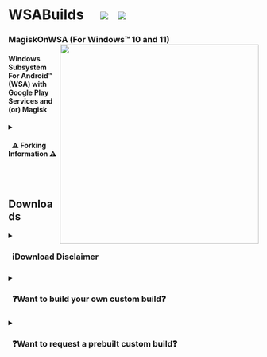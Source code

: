 # WSABuilds &nbsp; &nbsp; <img src="https://img.shields.io/github/downloads/MustardChef/WSABuilds/total?label=Total%20Downloads&style=for-the-badge"/> &nbsp; [<img src="https://img.shields.io/badge/XDA%20Developers-WSABuilds-EA7100?style=for-the-badge&logoColor=white&logo=XDA-Developers" />](https://forum.xda-developers.com/t/wsabuilds-latest-windows-subsystem-for-android-wsa-builds-for-windows-10-and-11-with-magisk-and-google-play-store.4545087/)
### MagiskOnWSA (For Windows™ 10 and 11) [<img align="right" src="https://invidget.switchblade.xyz/2thee7zzHZ" style="width: 400px;"/>](https://discord.gg/2thee7zzHZ) 
#### Windows Subsystem For Android™ (WSA) with Google Play Services and (or) Magisk 

<details>     
   <summary><h4> &nbsp; ⚠️ Forking Information ⚠️<h4></summary>

| :exclamation: **Important:**  &nbsp;  `⚠️DO NOT FORK⚠️`               |
|------------------------------------------------------------------------|
|**This repository is designed specifically not to be forked. MagiskOnWSA and some of the various forks and clones that have sprung up on the platform (***potentially***) violate GitHub's Terms of Service due to abuse of GitHub Actions and have been ultimately warned, disabled or banned.**| 
|**We would like to say one thing: We respect the Terms and Conditions set out by Github to its users. MagiskOnWSA Builds are built using the MagiskOnWSALocal script, patched in the case of Windows 10 Builds and uploaded onto Github and hence do not rely on the use of Github Actions.**|
|**Therefore, don't fork this repository unless you're a developer and want to modify the code itself and/or want to contribute to this Github repository.**|
</details>  

&nbsp;

## Downloads
<details>     
   <summary><h3> &nbsp; ℹ️Download Disclaimer <h3></summary>
   
> **Warning** 
> ### :exclamation: **Important:**
>  ### Prebuilt Windows Subsystem For Android™ Builds for Windows™ 11 in [Releases](https://github.com/MustardChef/WSABuilds/releases) HAVE NOT been modified in anyway prior and subsequent to running the MagiskOnWSA script and upload to Github. 
> ### Prebuilt Windows Subsystem For Android™ Builds for Windows™ 10 in [Releases](https://github.com/MustardChef/WSABuilds/releases) ONLY have had AppxManifest.xml, icu.dll and WsaPatch.dll patched according to the WSAPatch guide before upload to Github.

> ### I will move to a more transparent method of building MagiskOnWSA builds soon, due to the overarching concerns with safety, transparancy and build integrity

> #### The same level of scrutiny should be applied with the Windows Subsystem For Android™ builds as with any other program that you download from the internet
</details>
      
 <details>     
   <summary><h3> &nbsp; ❓Want to build your own custom build❓ <h3></summary>
         
| :exclamation: **Important:**  &nbsp;  `⚠️DO NOT FORK⚠️`               |
|------------------------------------------------------------------------|
|**The repository shown in this is designed specifically not to be forked. MagiskOnWSA and some of the various forks and clones that have sprung up on the platform (***potentially***) violate GitHub's Terms of Service due to abuse of GitHub Actions and have been ultimately warned, disabled or banned.**| 
|**Therefore, don't fork this repository unless you're a developer and want to modify the code itself and/or want to contribute to the Github repository.**|
|**If you want to create your Custom Build, please follow the instructions set out clearly, to avoid the repo from being taken down as a result of a misuse of Github Actions due to the large number of forks.**|
      
---
#### **1. Check the version from [Releases](https://github.com/MustardChef/WSABuilds/releases) first. If it does not have the version you want, continue to follow this guide. If it does, then feel free to use those prebuild WSA builds**
      
#### **2. Log into your Github Account (this is necessary) and in the home page, click on the button (shown below) and select "import a repository" or go to [this page directly](https://github.com/new/import)**
   ***Step 1:***
   
   <img src="https://user-images.githubusercontent.com/68516357/221636520-78d0716a-247b-4034-aa9d-bdbe2277950c.png" style="width: 350px;"/>
   
   ***Step 2:***
   
   ![image](https://user-images.githubusercontent.com/68516357/221641202-e3ef4deb-f2dd-46e6-82c8-fb4767f82e99.png)
   
---   
#### **3. [Copy the URL of this Repo](https://github.com/YT-Advanced/WSA-Script) and paste it into the the text box below and press "Import"** 

![image](https://user-images.githubusercontent.com/68516357/221643582-72d71f68-8f53-48d9-a940-692a54d42098.png)

---
#### **4. Go to the **Setting** tab in your newly imported repo and enable "Github Actions"**

![Settings](https://user-images.githubusercontent.com/68516357/222214308-b52b1c6f-a60b-44ef-9ce0-bc335087e3a2.png)
![MRq9WD3SO2](https://user-images.githubusercontent.com/68516357/222215598-30d68ad3-9700-4061-bba4-815b3befcb10.png)

---
#### **5. Then, scroll down until you reach the section titled "Workflow Permission" and follow the steps as shown in the image below**

![image](https://user-images.githubusercontent.com/68516357/224546417-a82249b4-3864-42bd-8a29-32350b8b0c97.png)


---
#### **6. Now, Go to the **Action** tab**

![CvYhP0B0CI](https://user-images.githubusercontent.com/68516357/222221960-f48ab9c3-eb77-4cb0-b932-5cd343381048.png)

    
---
#### **7. In the left sidebar, click the **Custom Build** workflow.**
    
![image](https://user-images.githubusercontent.com/68516357/222221307-8a4571d2-ac3e-410b-b999-0eb62b14d8d5.png)
    
---
#### **8. Above the list of workflow runs, select **Run workflow****
    
![image](https://user-images.githubusercontent.com/68516357/222222850-f991890c-5a80-4cc2-b83d-0ef35c24a79e.png)
    
---
#### **9. Select your desired options such as ***Magisk Version***, ***WSA Release Channel + WSA Archetecture*** , ***GApps Varient*** and ***Compression Format*** then click **Run workflow****
    
![image](https://user-images.githubusercontent.com/68516357/222224185-abcfa0cf-c8c6-46e3-bc38-871c968b86f2.png)
    
---    
#### **10. Wait for the action to complete and download the artifact**

**DO NOT download it via multithread downloaders like IDM**

![image](https://user-images.githubusercontent.com/68516357/222224469-5748b78a-158e-46ff-9f65-317dbb519aac.png)

---
#### **11. Install like normal using the instructions in this repository** and most important of all....

<br/>

### **Enjoy!**
 
<br/>

---    
</details>
      
<details>     
   <summary><h3> &nbsp; ❓Want to request a prebuilt custom build❓ <h3></summary>
   
> **Note**
> <br /> To request: <br /> - A newer build <br /> - A build with a different version of GApps (Google Play Services) or Magisk (root) <br /> - A build without Magisk (root) or GApps (Google Play Services) <br /> Feel free to open an issue in the [Issues page](https://github.com/MustardChef/WSABuilds/issues). <br /><br /> Requested (Custom) Builds can be in the "Custom Build